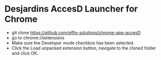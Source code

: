 Desjardins AccesD Launcher for Chrome
=====================================
- git clone https://github.com/effix-solutions/chrome-app-accesD
- go to chrome://extensions
- Make sure the Developer mode checkbox has been selected.
- Click the Load unpacked extension button, navigate to the cloned folder and click OK.
